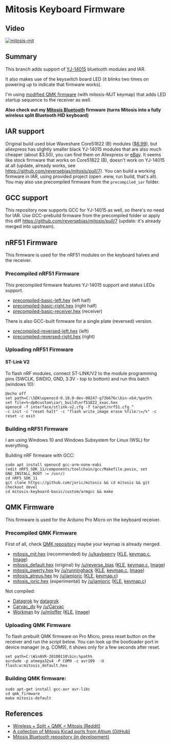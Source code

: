 # Mitosis Keyboard Firmware

## Video

[![mitosis-mjt](http://img.youtube.com/vi/hMlQvZNmCc8/0.jpg)](https://www.youtube.com/watch?v=hMlQvZNmCc8)

## Summary

This branch adds support of [YJ-14015][yj-ebay] bluetooth modules and IAR.

It also makes use of the keyswitch board LED (it blinks two times on powering up to indicate that firmware works).

I'm using [modified QMK firmware](https://github.com/joric/qmk_firmware/blob/mitosis-joric/keyboards/mitosis/mitosis.c) (with mitosis-MJT keymap) that adds LED startup sequence to the receiver as well.

**Also check out my [Mitosis Bluetooth](https://github.com/joric/mitosis-bluetooth) firmware (turns Mitosis into a fully wireless split Bluetooth HID keyboard)**

## IAR support

Original build used blue Waveshare Core51822 (B)
modules ([$6.99](http://www.waveshare.com/core51822-b.htm)), but aliexpress has slightly smaller black YJ-14015
modules that are also much cheaper (about $3.50), you can find them on Aliexpress or [eBay](http://www.ebay.com/itm/BLE4-0-Bluetooth-2-4GHz-Wireless-Module-NRF51822-Board-Core51822-B-/282575577879).
It seems like stock firmware that works on Core51822 (B), doesn't work on YJ-14015 at all (update, already works, see https://github.com/reversebias/mitosis/pull/7).
You can build a working firmware in IAR, using provided project (open .eww, run build, that's all).
You may also use precompiled firmware from the `precompiled_iar` folder.

## GCC support

This repository now supports GCC for YJ-14015 as well, so there's no need for IAR.
Use GCC-prebuild firmware from the precompiled folder or apply this diff https://github.com/reversebias/mitosis/pull/7
(update: it's already merged into upstream).

## nRF51 Firmware

This firmware is used for the nRF51 modules on the keyboard halves and the receiver.

### Precompiled nRF51 Firmware

This precompiled firmware features YJ-14015 support and status LEDs support.

* [precompiled-basic-left.hex](https://raw.githubusercontent.com/joric/mitosis/devel/precompiled_iar/precompiled-basic-left.hex) (left half)
* [precompiled-basic-right.hex](https://raw.githubusercontent.com/joric/mitosis/devel/precompiled_iar/precompiled-basic-right.hex) (right half)
* [precompiled-basic-receiver.hex](https://raw.githubusercontent.com/joric/mitosis/devel/precompiled_iar/precompiled-basic-receiver.hex) (receiver)

There is also GCC-built firmware for a single plate (reversed) version.

* [precompiled-reversed-left.hex](https://raw.githubusercontent.com/joric/mitosis/devel/precompiled/precompiled-reversed-left.hex) (left)
* [precompiled-reversed-right.hex](https://raw.githubusercontent.com/joric/mitosis/devel/precompiled/precompiled-reversed-right.hex) (right)

### Uploading nRF51 Firmware

#### ST-Link V2

To flash nRF modules, connect ST-LINK/V2 to the module programming pins (SWCLK, SWDIO, GND, 3.3V - top to bottom) and run this batch (windows 10):

```
@echo off
set path=C:\SDK\openocd-0.10.0-dev-00247-g73b676c\bin-x64;%path%
set file=%~dp0custom\iar\_build\nrf51822_xxac.hex
openocd -f interface/stlink-v2.cfg -f target/nrf51.cfg ^
-c init -c "reset halt" -c "flash write_image erase %file:\=/%" -c reset -c exit

```

### Building nRF51 Firmware

I am using Windows 10 and Windows Subsystem for Linux (WSL) for everything.

Building nRF firmware with GCC:

```
sudo apt install openocd gcc-arm-none-eabi
(edit nRF5_SDK_11/components/toolchain/gcc/Makefile.posix, set GNU_INSTALL_ROOT := /usr/)
cd nRF5_SDK_11
git clone https://github.com/joric/mitosis && cd mitosis && git checkout devel
cd mitosis-keyboard-basic/custom/armgcc && make

```

## QMK Firmware

This firmware is used for the Arduino Pro Micro on the keyboard receiver.

### Precompiled QMK Firmware

First of all, check [QMK repository](https://github.com/qmk/qmk_firmware/tree/master/keyboards/mitosis/keymaps) maybe your keymap is already merged.

* [mitosis_mjt.hex] (recommended) by [/u/kaybeerry](https://reddit.com/u/kaybeerry) ([KLE](http://www.keyboard-layout-editor.com/#/gists/e213fec721cb035614cef401cd6750d6), [keymap.c](https://github.com/mterhar/qmk_firmware/blob/master/keyboards/mitosis/keymaps/mjt/keymap.c), [Image](https://i.imgur.com/BiKsnIV.png))
* [mitosis_default.hex] (original) by [/u/reverse_bias](https://reddit.com/u/reverse_bias) ([KLE](http://www.keyboard-layout-editor.com/#/gists/f89d2ff79b72e920939b), [keymap.c](https://github.com/qmk/qmk_firmware/blob/master/keyboards/mitosis/keymaps/default/keymap.c), [Image](http://i.imgur.com/Ioh0Iix.png))
* [mitosis_qwerty.hex] by [/u/runninghack](https://reddit.com//u/runninghack) ([KLE](http://www.keyboard-layout-editor.com/#/gists/acec41432b5ce0eb341d88245a20d9da), [keymap.c](https://github.com/runninghack/qmk_firmware/blob/master/keyboards/mitosis/keymaps/qwerty/keymap.c), [Image](https://i.imgur.com/Jt0lTWt.png))
* [mitosis_atreus.hex] by [/u/iamjoric](https://reddit.com//u/iamjoric) ([KLE](http://www.keyboard-layout-editor.com/#/gists/e1b26b86c4e024d2f4f3185e5b769a00), [keymap.c](https://github.com/joric/qmk_firmware/blob/mitosis-joric/keyboards/mitosis/keymaps/atreus/keymap.c))
* [mitosis_joric.hex] (experimental) by [/u/iamjoric](https://reddit.com/u/iamjoric) ([KLE](http://www.keyboard-layout-editor.com/#/gists/3f5dd1c848bb9a7a723161ad5e0c8e39), [keymap.c](https://github.com/joric/qmk_firmware/blob/mitosis-joric/keyboards/mitosis/keymaps/joric/keymap.c))

[mitosis_default.hex]: https://raw.githubusercontent.com/joric/qmk_firmware/mitosis-joric/precompiled/mitosis_default.hex
[mitosis_qwerty.hex]: https://raw.githubusercontent.com/joric/qmk_firmware/mitosis-joric/precompiled/mitosis_qwerty.hex
[mitosis_mjt.hex]: https://raw.githubusercontent.com/joric/qmk_firmware/mitosis-joric/precompiled/mitosis_mjt.hex
[mitosis_atreus.hex]: https://raw.githubusercontent.com/joric/qmk_firmware/mitosis-joric/precompiled/mitosis_atreus.hex
[mitosis_joric.hex]: https://raw.githubusercontent.com/joric/qmk_firmware/mitosis-joric/precompiled/mitosis_joric.hex

Not compiled:

* [Datagrok](https://github.com/qmk/qmk_firmware/tree/master/keyboards/mitosis/keymaps/datagrok) by [datagrok](https://github.com/datagrok)
* [Carvac_dv](https://github.com/CarVac/qmk_firmware/blob/master/keyboards/mitosis/keymaps/carvac_dv) by [/u/Carvac](https://reddit.com/u/Carvac)
* [Workman](https://github.com/mloffer/mitosis-workman) by [/u/mloffer](https://reddit.com/u/mloffer) ([KLE](http://www.keyboard-layout-editor.com/#/gists/db73d647ad8a67c9654a4daeab0e0873), [Image](https://github.com/mloffer/mitosis-workman/blob/master/mitosis-workman.png?raw=true))


### Uploading QMK Firmware

To flash prebuilt QMK firmware on Pro Micro, press reset button on the receiver and run the script below.
You can look up the bootloader port in device manager (e.g. COM9), it shows only for a few seconds after reset.

```
set path=C:\WinAVR-20100110\bin;%path%
avrdude -p atmega32u4 -P COM9 -c avr109  -U flash:w:mitosis_default.hex
```

### Building QMK firmware:

```
sudo apt-get install gcc-avr avr-libc
cd qmk_firmware
make mitosis-default
```

## References

* [Wireless + Split + QMK = Mitosis (Reddit)](https://www.reddit.com/r/MechanicalKeyboards/comments/66588f/wireless_split_qmk_mitosis/)
* [A collection of Mitosis Kicad ports from Altium (GitHub)](https://github.com/joric/mitosis-hardware/tree/joric_kicad)
* [Mitosis Bluetooth repository (in development)](https://github.com/joric/bluetosis)

[EasyEDA]: https://easyeda.com
[OshPark]: https://oshpark.com
[ASMB-MTB1-0A3A2]: https://www.aliexpress.com/item/-/32809898075.html
[Si2302]: https://www.aliexpress.com/item/-/32883659198.html
[mitosis.zip]: https://github.com/reversebias/mitosis-hardware/blob/master/gerbers/mitosis.zip
[receiver.zip]: https://github.com/reversebias/mitosis-hardware/blob/master/gerbers/receiver.zip
[stlink]: http://www.ebay.com/itm/331803020521
[yj-ali]: https://www.aliexpress.com/item/-/32832872640.html
[yj-ebay]: https://www.ebay.com/itm/282575577879
[IAR]: https://www.iar.com
[NRF5 SDK]: https://developer.nordicsemi.com/nRF5_SDK
[OpenOCD]: http://www.freddiechopin.info/en/download/category/10-openocd-dev
[WinAVR]: https://sourceforge.net/projects/winavr
[Zadig]: https://zadig.akeo.ie
[nRF5_SDK_11.0.0_89a8197.zip]: https://developer.nordicsemi.com/nRF5_SDK/nRF5_SDK_v11.x.x/nRF5_SDK_11.0.0_89a8197.zip
[openocd-0.10.0-dev-00247-g73b676c.7z]: http://www.freddiechopin.info/en/download/category/10-openocd-dev?download=140%3Aopenocd-0.10.0-dev-00247-g73b676c
[WinAVR-20100110-install.exe]: https://sourceforge.net/projects/winavr/files/WinAVR/20100110/WinAVR-20100110-install.exe/download
[zadig-2.3.exe]: https://zadig.akeo.ie/downloads/zadig-2.3.exe
[AMS1117]: https://www.aliexpress.com/item/-/32826077143.html
[1206 4.7k]: https://www.aliexpress.com/item/-/32853745131.html

